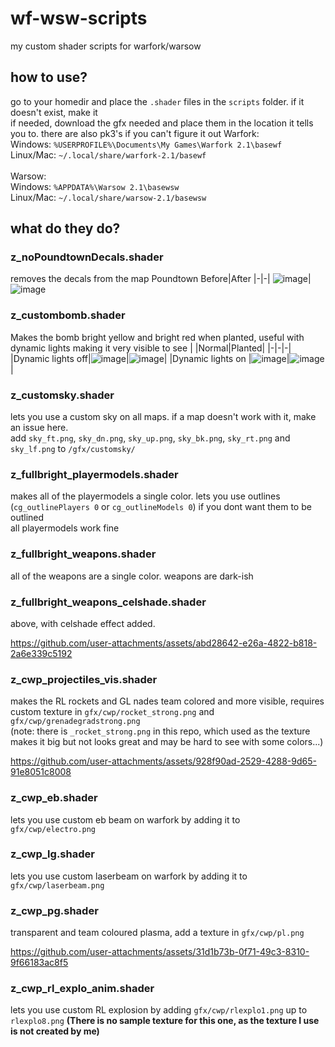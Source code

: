 # wf-wsw-scripts
my custom shader scripts for warfork/warsow

## how to use?
go to your homedir and place the `.shader` files in the `scripts` folder. if it doesn't exist, make it  
if needed, download the gfx needed and place them in the location it tells you to.
there are also pk3's if you can't figure it out
Warfork:  
Windows: `%USERPROFILE%\Documents\My Games\Warfork 2.1\basewf`  
Linux/Mac: `~/.local/share/warfork-2.1/basewf`<br /><br />
Warsow:  
Windows: `%APPDATA%\Warsow 2.1\basewsw`  
Linux/Mac: `~/.local/share/warsow-2.1/basewsw`  


## what do they do?
### z_noPoundtownDecals.shader 
removes the decals from the map Poundtown
Before|After
|-|-|
![image](https://github.com/user-attachments/assets/fd315f91-08b4-41f7-a31a-b484e1047ac0)|![image](https://github.com/user-attachments/assets/9a0ebae0-2152-47ce-a37e-85566dabded0)

### z_custombomb.shader
Makes the bomb bright yellow and bright red when planted, useful with dynamic lights making it very visible to see
| |Normal|Planted|
|-|-|-|
|Dynamic lights off|![image](https://github.com/user-attachments/assets/51305f7f-5585-44e1-8e4f-43e501534043)|![image](https://github.com/user-attachments/assets/edcf7c31-b19e-4125-bfb7-6c1d687c7bd9)|
|Dynamic lights on |![image](https://github.com/user-attachments/assets/c4d6c956-1ec9-4d59-98ef-7a3104ab2f4c)|![image](https://github.com/user-attachments/assets/2f929e9b-6ad9-4190-9491-2cb622dcf895)|

### z_customsky.shader
lets you use a custom sky on all maps. if a map doesn't work with it, make an issue here.  
add `sky_ft.png`, `sky_dn.png`, `sky_up.png`, `sky_bk.png`, `sky_rt.png` and `sky_lf.png` to `/gfx/customsky/`  

### z_fullbright_playermodels.shader
makes all of the playermodels a single color. lets you use outlines  
(`cg_outlinePlayers 0` or `cg_outlineModels 0`) if you dont want them to be outlined  
all playermodels work fine  

### z_fullbright_weapons.shader
all of the weapons are a single color. weapons are dark-ish

### z_fullbright_weapons_celshade.shader
above, with celshade effect added.  

https://github.com/user-attachments/assets/abd28642-e26a-4822-b818-2a6e339c5192

### z_cwp_projectiles_vis.shader
makes the RL rockets and GL nades team colored and more visible, requires custom texture in `gfx/cwp/rocket_strong.png` and `gfx/cwp/grenadegradstrong.png`  
(note: there is `_rocket_strong.png` in this repo, which used as the texture makes it big but not looks great and may be hard to see with some colors...)

https://github.com/user-attachments/assets/928f90ad-2529-4288-9d65-91e8051c8008

### z_cwp_eb.shader
lets you use custom eb beam on warfork by adding it to `gfx/cwp/electro.png`

### z_cwp_lg.shader
lets you use custom laserbeam on warfork by adding it to `gfx/cwp/laserbeam.png`

### z_cwp_pg.shader
transparent and team coloured plasma, add a texture in `gfx/cwp/pl.png`

https://github.com/user-attachments/assets/31d1b73b-0f71-49c3-8310-9f66183ac8f5

### z_cwp_rl_explo_anim.shader
lets you use custom RL explosion by adding `gfx/cwp/rlexplo1.png` up to `rlexplo8.png` **(There is no sample texture for this one, as the texture I use is not created by me)**
